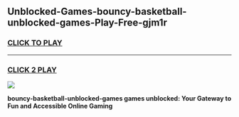
## Unblocked-Games-bouncy-basketball-unblocked-games-Play-Free-gjm1r
<h3>
<a href="https://premium76.site?title=bouncy-basketball-unblocked-games&ref=10A">CLICK TO PLAY</a></h3>
<hr>

<h3>
<a href="https://premium76.site?title=bouncy-basketball-unblocked-games&ref=10A">CLICK 2 PLAY</a>
  
</h3>

<a href="https://premium76.site?title=bouncy-basketball-unblocked-games&ref=10A"><img src="https://clearcache.store/games.png"></a>


**bouncy-basketball-unblocked-games games unblocked: Your Gateway to Fun and Accessible Online Gaming**
